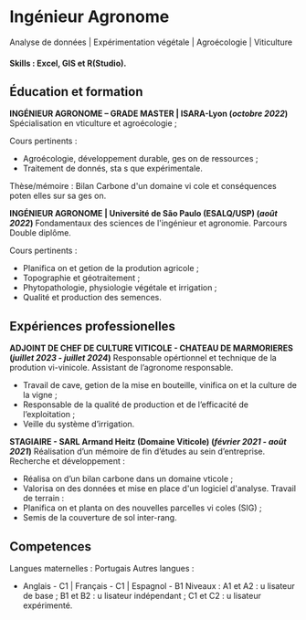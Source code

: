 # Ingénieur Agronome
Analyse de données | Expérimentation végétale | Agroécologie | Viticulture

#### Skills : Excel, GIS et R(Studio).

## Éducation et formation

**INGÉNIEUR AGRONOME – GRADE MASTER | ISARA-Lyon (_octobre 2022_)**
Spécialisation en vticulture et agroécologie ; 

Cours pertinents : 
- Agroécologie, développement durable, ges on de ressources ;
- Traitement de donnés, sta s que expérimentale.

Thèse/mémoire : Bilan Carbone d'un domaine vi cole et conséquences poten elles sur sa ges on.

**INGÉNIEUR AGRONOME | Université de São Paulo (ESALQ/USP) (_août 2022_)**
Fondamentaux des sciences de l'ingénieur et agronomie. 
Parcours Double diplôme.

Cours pertinents :
- Planifica on et getion de la prodution agricole ;
- Topographie et géotraitement ;
- Phytopathologie, physiologie végétale et irrigation ;
- Qualité et production des semences.

## Expériences professionelles 

**ADJOINT DE CHEF DE CULTURE VITICOLE - CHATEAU DE MARMORIERES (_juillet 2023 - juillet 2024_)**
Responsable opértionnel et technique de la prodution vi-vinicole. 
Assistant de l’agronome responsable.
- Travail de cave, getion de la mise en bouteille, vinifica on et la culture de la vigne ;
- Responsable de la qualité de production et de l’efficacité de l’exploitation ;
- Veille du système d’irrigation.

**STAGIAIRE - SARL Armand Heitz (Domaine Viticole) (_février 2021 - août 2021_)**
Réalisation d’un mémoire de fin d’études au sein d’entreprise. 
Recherche et développement : 
- Réalisa on d’un bilan carbone dans un domaine vticole ;
- Valorisa on des données et mise en place d'un logiciel d'analyse.
Travail de terrain : 
- Planifica on et planta on des nouvelles parcelles vi coles (SIG) ;
- Semis de la couverture de sol inter-rang.
  
## Competences
Langues maternelles : Portugais 
Autres langues : 
- Anglais - C1 | Français - C1 | Espagnol - B1
Niveaux : A1 et A2 : u lisateur de base ; B1 et B2 : u lisateur indépendant ; C1 et C2 : u lisateur expérimenté.
